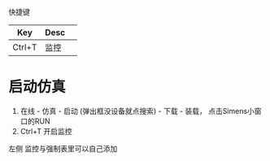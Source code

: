 快捷键

| Key    | Desc |     |
| ------ | ---- | --- |
| Ctrl+T | 监控 |     |

# 启动仿真

1. 在线 - 仿真 - 启动 (弹出框没设备就点搜索) - 下载 - 装载， 点击Simens小窗口的RUN
2. Ctrl+T 开启监控

左侧 监控与强制表里可以自己添加

